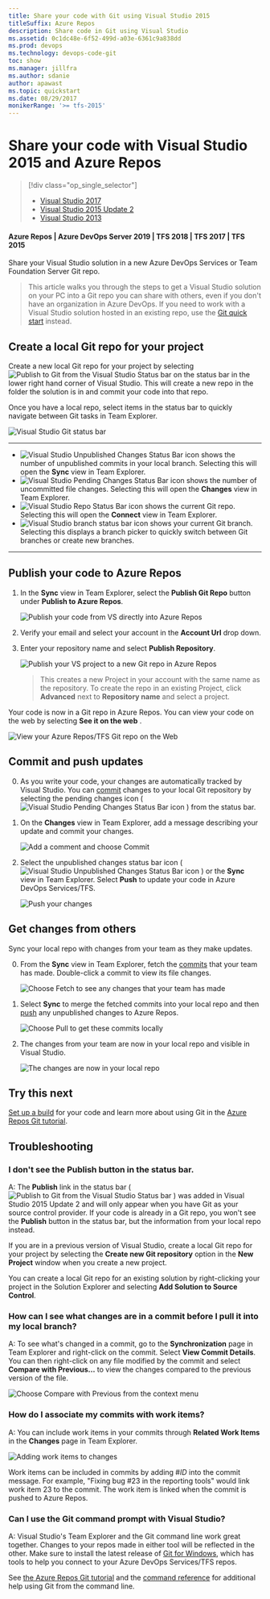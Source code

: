 ```yaml
---
title: Share your code with Git using Visual Studio 2015
titleSuffix: Azure Repos
description: Share code in Git using Visual Studio
ms.assetid: 0c1dc48e-6f52-499d-a03e-6361c9a838dd
ms.prod: devops
ms.technology: devops-code-git 
toc: show
ms.manager: jillfra
ms.author: sdanie
author: apawast
ms.topic: quickstart
ms.date: 08/29/2017
monikerRange: '>= tfs-2015'
---
```



# Share your code with Visual Studio 2015 and Azure Repos

> [!div class="op_single_selector"]
> - [Visual Studio 2017](share-your-code-in-git-vs-2017.md)
> - [Visual Studio 2015 Update 2](share-your-code-in-git-vs.md)
> - [Visual Studio 2013](share-your-code-in-git-vs-2013.md)   
   
#### Azure Repos | Azure DevOps Server 2019 | TFS 2018 | TFS 2017 | TFS 2015  

Share your Visual Studio solution in a new Azure DevOps Services or Team Foundation Server Git repo.

> This article walks you through the steps to get a Visual Studio solution on your PC into a Git repo you can share with others, even if you don't have an organization in Azure DevOps.
> If you need to work with a Visual Studio solution hosted in an existing repo, use the [Git quick start](gitquickstart.md) instead.

##  Create a local Git repo for your project

Create a new local Git repo for your project by selecting ![Publish to Git from the Visual Studio Status bar](_img/share-your-code-in-git-vs/publish_status_bar.png) on the status bar in the lower right hand corner of Visual Studio.
This will create a new repo in the folder the solution is in and commit your code into that repo.

Once you have a local repo, select items in the status bar to quickly navigate between Git tasks in Team Explorer.

![Visual Studio Git status bar](_img/share-your-code-in-git-vs/vs-status-bar.png)

---
- ![Visual Studio Unpublished Changes Status Bar icon](_img/share-your-code-in-git-vs/vs_unpublished_changes.png) shows the number of unpublished commits in your local branch. Selecting this will open the **Sync** view in Team Explorer.
- ![Visual Studio Pending Changes Status Bar icon](_img/share-your-code-in-git-vs/vs_pending_changes.png) shows the number of uncommitted file changes. Selecting this will open the **Changes** view in Team Explorer.
- ![Visual Studio Repo Status Bar icon](_img/share-your-code-in-git-vs/vs_current_repo.png) shows the current Git repo. Selecting this will open the **Connect** view in Team Explorer.
- ![Visual Studio branch status bar icon](_img/share-your-code-in-git-vs/vs_branch_picker.png) shows your current Git branch. Selecting this displays a branch picker to quickly switch between Git branches or create new branches.   
 
---

## Publish your code to Azure Repos

1. In the **Sync** view in Team Explorer, select the **Publish Git Repo** button under **Publish to Azure Repos**.

   ![Publish your code from VS directly into Azure Repos](_img/share-your-code-in-git-vs/vsts_get_started_te.png)

2. Verify your email and select your account in the **Account Url** drop down. 

3. Enter your repository name and select **Publish Repository**. 

   ![Publish your VS project to a new Git repo in Azure Repos](_img/share-your-code-in-git-vs/vsts_publish_repo.png)

   > This creates a new Project in your account with the same name as the repository. To create the repo in an existing Project, click **Advanced** 
   next to **Repository name** and select a project.

Your code is now in a Git repo in Azure Repos. You can view your code on the web by selecting **See it on the web** .
  
  ![View your Azure Repos/TFS Git repo on the Web](_img/share-your-code-in-git-vs/vsts_view_on_web.png)
  
## Commit and push updates

0. As you write your code, your changes are automatically tracked by Visual Studio. 
   You can [commit](commits.md) changes to your local Git repository by selecting the pending changes icon ( ![Visual Studio Pending Changes Status Bar icon](_img/share-your-code-in-git-vs/vs_pending_changes.png) ) from the status bar.

1. On the **Changes** view in Team Explorer, add a message describing your update and commit your changes.

   ![Add a comment and choose Commit](_img/share-your-code-in-git-vs/vs_commit_te.png)

2. Select the unpublished changes status bar icon ( ![Visual Studio Unpublished Changes Status Bar icon](_img/share-your-code-in-git-vs/vs_unpublished_changes.png) ) or the **Sync** view in Team Explorer. Select **Push** to 
   update your code in Azure DevOps Services/TFS.

   ![Push your changes](_img/vspush.gif)

## Get changes from others

Sync your local repo with changes from your team as they make updates.

0. From the **Sync** view in Team Explorer, fetch the [commits](commits.md) that your team has made. 
   Double-click a commit to view its file changes.

   ![Choose Fetch to see any changes that your team has made](_img/share-your-code-in-git-vs/vs_fetch_commits.png)

1. Select **Sync** to merge the fetched commits into your local repo and then [push](pushing.md) any unpublished changes to Azure Repos.

   ![Choose Pull to get these commits locally](_img/share-your-code-in-git-vs/vs_sync_commits.png)

2. The changes from your team are now in your local repo and visible in Visual Studio.

   ![The changes are now in your local repo](_img/share-your-code-in-git-vs/vs_pull_complete.png)
 
## Try this next

[Set up a build](../../pipelines/overview.md) for your code and learn more about using Git in the [Azure Repos Git tutorial](gitworkflow.md).

## Troubleshooting

<!-- BEGINSECTION class="md-qanda" -->

###  I don't see the **Publish** button in the status bar.

A: The **Publish** link in the status bar ( ![Publish to Git from the Visual Studio Status bar](_img/share-your-code-in-git-vs/publish_status_bar.png) )  was added in Visual Studio 2015 Update 2 and will only appear when you have Git as your source control provider. If your code is
already in a Git repo, you won't see the **Publish** button in the status bar, but the information from your local repo instead.

If you are in a previous version of Visual Studio, create a local Git repo for your project by selecting the **Create new Git repository** option in the **New Project** window when you create a new project. 

You can create a local Git repo for an existing solution by right-clicking your project in the Solution Explorer and selecting **Add Solution to Source Control**.

### How can I see what changes are in a commit before I pull it into my local branch?

A: To see what's changed in a commit, go to the **Synchronization** page in Team Explorer and right-click on the commit. Select **View Commit Details**.
You can then right-click on any file modified by the commit and select **Compare with Previous...** to view the changes compared to the previous 
version of the file.

 ![Choose Compare with Previous from the context menu](_img/share-your-code-in-git-vs/vs_compare_with_previous.png)

### How do I associate my commits with work items?

A: You can include work items in your commits through **Related Work Items** in the **Changes** page in Team Explorer. 

![Adding work items to changes](_img/share-your-code-in-git-vs/vs_linked_work_items.png)

Work items can be included in commits by adding #_ID_ into the commit message. For example, "Fixing bug #23 in the reporting tools" would link work item 23
to the commit. The work item is linked when the commit is pushed to Azure Repos.

### Can I use the Git command prompt with Visual Studio?

A: Visual Studio's Team Explorer and the Git command line work great together. Changes to your repos made in either tool will be reflected in the other. 
Make sure to install the latest release of [Git for Windows](https://git-scm.com/download/win), which has tools to help you connect to your Azure DevOps Services/TFS repos.

See [the Azure Repos Git tutorial](gitworkflow.md) and the [command reference](command-prompt.md) for additional help using Git from the command line.

<!-- ENDSECTION --> 
